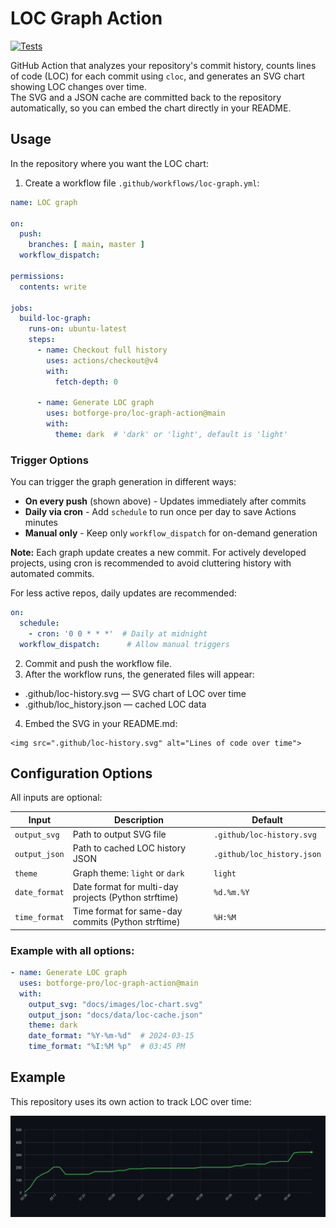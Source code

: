 # LOC Graph Action

[![Tests](https://github.com/botforge-pro/loc-graph-action/actions/workflows/test.yml/badge.svg)](https://github.com/botforge-pro/loc-graph-action/actions/workflows/test.yml)

GitHub Action that analyzes your repository's commit history, counts lines of code (LOC) for each commit using `cloc`, and generates an SVG chart showing LOC changes over time.  
The SVG and a JSON cache are committed back to the repository automatically, so you can embed the chart directly in your README.

## Usage

In the repository where you want the LOC chart:

1. Create a workflow file `.github/workflows/loc-graph.yml`:

```yaml
name: LOC graph

on:
  push:
    branches: [ main, master ]
  workflow_dispatch:

permissions:
  contents: write

jobs:
  build-loc-graph:
    runs-on: ubuntu-latest
    steps:
      - name: Checkout full history
        uses: actions/checkout@v4
        with:
          fetch-depth: 0

      - name: Generate LOC graph
        uses: botforge-pro/loc-graph-action@main
        with:
          theme: dark  # 'dark' or 'light', default is 'light'
```

### Trigger Options

You can trigger the graph generation in different ways:

- **On every push** (shown above) - Updates immediately after commits
- **Daily via cron** - Add `schedule` to run once per day to save Actions minutes
- **Manual only** - Keep only `workflow_dispatch` for on-demand generation

**Note:** Each graph update creates a new commit. For actively developed projects, using cron is recommended to avoid cluttering history with automated commits.

For less active repos, daily updates are recommended:
```yaml
on:
  schedule:
    - cron: '0 0 * * *'  # Daily at midnight
  workflow_dispatch:      # Allow manual triggers
```

2.	Commit and push the workflow file.
3.	After the workflow runs, the generated files will appear:
   * .github/loc-history.svg — SVG chart of LOC over time
   * .github/loc_history.json — cached LOC data	
 4.	Embed the SVG in your README.md:
```
<img src=".github/loc-history.svg" alt="Lines of code over time">
```

## Configuration Options

All inputs are optional:

| Input | Description | Default |
|-------|-------------|---------|
| `output_svg` | Path to output SVG file | `.github/loc-history.svg` |
| `output_json` | Path to cached LOC history JSON | `.github/loc_history.json` |
| `theme` | Graph theme: `light` or `dark` | `light` |
| `date_format` | Date format for multi-day projects (Python strftime) | `%d.%m.%Y` |
| `time_format` | Time format for same-day commits (Python strftime) | `%H:%M` |

### Example with all options:

```yaml
- name: Generate LOC graph
  uses: botforge-pro/loc-graph-action@main
  with:
    output_svg: "docs/images/loc-chart.svg"
    output_json: "docs/data/loc-cache.json"
    theme: dark
    date_format: "%Y-%m-%d"  # 2024-03-15
    time_format: "%I:%M %p"  # 03:45 PM
```

## Example

This repository uses its own action to track LOC over time:

<img src=".github/loc-history.svg" alt="Lines of code over time">
